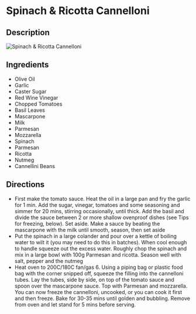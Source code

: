# Spinach & Ricotta Cannelloni

## Description
![Spinach & Ricotta Cannelloni](https://www.themealdb.com/images/media/meals/wspuvp1511303478.jpg "Spinach & Ricotta Cannelloni")

## Ingredients
- Olive Oil
- Garlic
- Caster Sugar
- Red Wine Vinegar
- Chopped Tomatoes
- Basil Leaves
- Mascarpone
- Milk
- Parmesan
- Mozzarella
- Spinach
- Parmesan
- Ricotta
- Nutmeg
- Cannellini Beans

## Directions
- First make the tomato sauce. Heat the oil in a large pan and fry the garlic for 1 min. Add the sugar, vinegar, tomatoes and some seasoning and simmer for 20 mins, stirring occasionally, until thick. Add the basil and divide the sauce between 2 or more shallow ovenproof dishes (see Tips for freezing, below). Set aside. Make a sauce by beating the mascarpone with the milk until smooth, season, then set aside
- Put the spinach in a large colander and pour over a kettle of boiling water to wilt it (you may need to do this in batches). When cool enough to handle squeeze out the excess water. Roughly chop the spinach and mix in a large bowl with 100g Parmesan and ricotta. Season well with salt, pepper and the nutmeg
- Heat oven to 200C/180C fan/gas 6. Using a piping bag or plastic food bag with the corner snipped off, squeeze the filling into the cannelloni tubes. Lay the tubes, side by side, on top of the tomato sauce and spoon over the mascarpone sauce. Top with Parmesan and mozzarella. You can now freeze the cannelloni, uncooked, or you can cook it first and then freeze. Bake for 30-35 mins until golden and bubbling. Remove from oven and let stand for 5 mins before serving.
